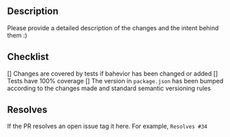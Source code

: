 ## Description
Please provide a detailed description of the changes and the intent behind them :)

## Checklist
[] Changes are covered by tests if bahevior has been changed or added
[] Tests have 100% coverage
[] The version in `package.json` has been bumped according to the changes made and standard semantic versioning rules

## Resolves
If the PR resolves an open issue tag it here. For example, `Resolves #34`
